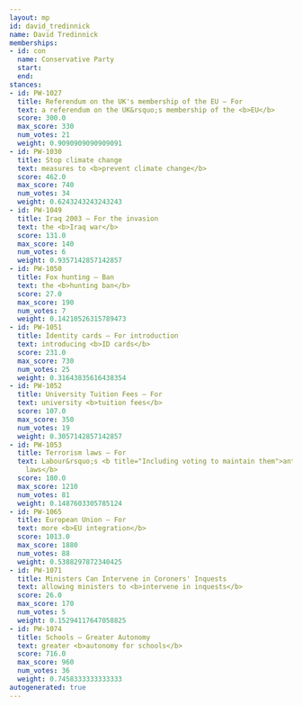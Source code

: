 ```yaml
---
layout: mp
id: david_tredinnick
name: David Tredinnick
memberships:
- id: con
  name: Conservative Party
  start: 
  end: 
stances:
- id: PW-1027
  title: Referendum on the UK's membership of the EU — For
  text: a referendum on the UK&rsquo;s membership of the <b>EU</b>
  score: 300.0
  max_score: 330
  num_votes: 21
  weight: 0.9090909090909091
- id: PW-1030
  title: Stop climate change
  text: measures to <b>prevent climate change</b>
  score: 462.0
  max_score: 740
  num_votes: 34
  weight: 0.6243243243243243
- id: PW-1049
  title: Iraq 2003 — For the invasion
  text: the <b>Iraq war</b>
  score: 131.0
  max_score: 140
  num_votes: 6
  weight: 0.9357142857142857
- id: PW-1050
  title: Fox hunting — Ban
  text: the <b>hunting ban</b>
  score: 27.0
  max_score: 190
  num_votes: 7
  weight: 0.14210526315789473
- id: PW-1051
  title: Identity cards — For introduction
  text: introducing <b>ID cards</b>
  score: 231.0
  max_score: 730
  num_votes: 25
  weight: 0.31643835616438354
- id: PW-1052
  title: University Tuition Fees — For
  text: university <b>tuition fees</b>
  score: 107.0
  max_score: 350
  num_votes: 19
  weight: 0.3057142857142857
- id: PW-1053
  title: Terrorism laws — For
  text: Labour&rsquo;s <b title="Including voting to maintain them">anti-terrorism
    laws</b>
  score: 180.0
  max_score: 1210
  num_votes: 81
  weight: 0.1487603305785124
- id: PW-1065
  title: European Union — For
  text: more <b>EU integration</b>
  score: 1013.0
  max_score: 1880
  num_votes: 88
  weight: 0.5388297872340425
- id: PW-1071
  title: Ministers Can Intervene in Coroners' Inquests
  text: allowing ministers to <b>intervene in inquests</b>
  score: 26.0
  max_score: 170
  num_votes: 5
  weight: 0.15294117647058825
- id: PW-1074
  title: Schools — Greater Autonomy
  text: greater <b>autonomy for schools</b>
  score: 716.0
  max_score: 960
  num_votes: 36
  weight: 0.7458333333333333
autogenerated: true
---
```

